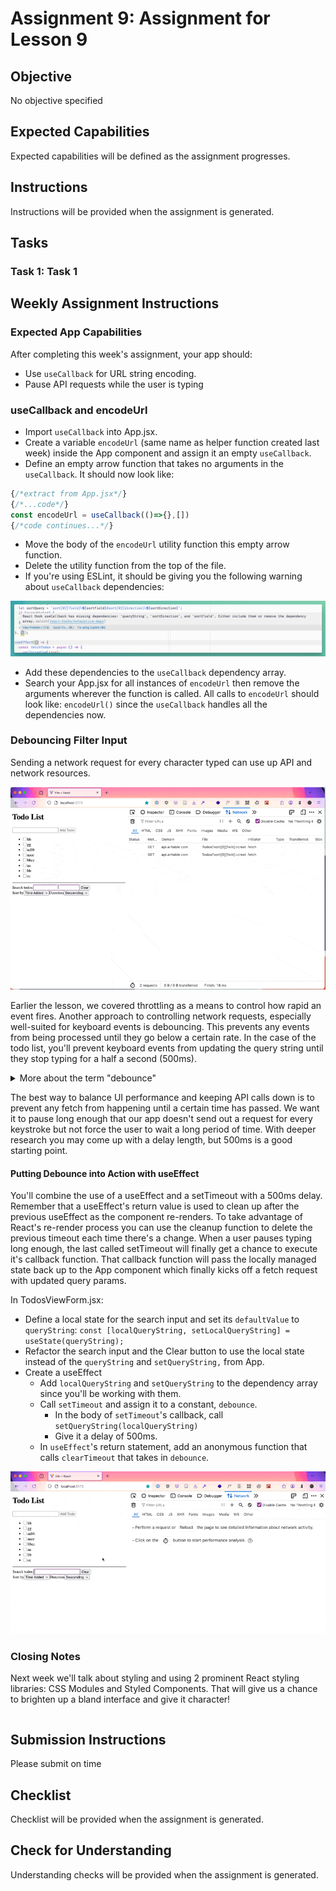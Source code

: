 # Assignment 9: Assignment for Lesson 9

## Objective

No objective specified

## Expected Capabilities

Expected capabilities will be defined as the assignment progresses.

## Instructions

Instructions will be provided when the assignment is generated.

## Tasks

### Task 1: Task 1

## Weekly Assignment Instructions

### Expected App Capabilities

After completing this week's assignment, your app should:

- Use `useCallback` for URL string encoding.
- Pause API requests while the user is typing

### useCallback and encodeUrl

- Import `useCallback` into App.jsx.
- Create a variable `encodeUrl` (same name as helper function created last week) inside the App component and assign it an empty `useCallback`.
- Define an empty arrow function that takes no arguments in the `useCallback`. It should now look like:

```jsx
{/*extract from App.jsx*/}
{/*...code*/}
const encodeUrl = useCallback(()=>{},[])
{/*code continues...*/}
```

- Move the body of the `encodeUrl` utility function this empty arrow function.
- Delete the utility function from the top of the file.
- If you're using ESLint, it should be giving you the following warning about `useCallback` dependencies:

![missing dependencies shown in eslint](https://raw.githubusercontent.com/Code-the-Dream-School/react-curriculum-v3/refs/heads/main/learns-app-content/assignments/assets/week-09/missing-deps.png)

- Add these dependencies to the `useCallback` dependency array.
- Search your App.jsx for all instances of `encodeUrl` then remove the arguments wherever the function is called. All calls to `encodeUrl` should look like: `encodeUrl()` since the `useCallback` handles all the dependencies now.

### Debouncing Filter Input

Sending a network request for every character typed can use up API and network resources.

![each keypress sends a network request](https://raw.githubusercontent.com/Code-the-Dream-School/react-curriculum-v3/refs/heads/main/learns-app-content/assignments/assets/week-09/undebounced.gif)

Earlier the lesson, we covered throttling as a means to control how rapid an event fires. Another approach to controlling network requests, especially well-suited for keyboard events is debouncing. This prevents any events from being processed until they go below a certain rate. In the case of the todo list, you'll prevent keyboard events from updating the query string until they stop typing for a half a second (500ms).

<details>
<summary>More about the term "debounce"</summary>
<p>This term "debounce" originally comes from an electrical engineering solution that deals with noise that gets introduced in a circuit when a mechanical switch closes. No matter how carefully two conductive surfaces come into contact (in a button, switch, dial, etc), there is a little bounciness as they come together. That bounce opens and closes the connection rapidly causing bad information to get transmitted.</p>
<p>The solution to this is to wait for the new circuit to stop "bouncing" and settles into an open or closed state before acting on a change. This is same thing that happens when you drop a basket ball onto cement - it'll bounce repeatedly, a little bit less each time, until it stops on the ground. It just happens on a different time and size scale.</p>
</details>

The best way to balance UI performance and keeping API calls down is to prevent any fetch from happening until a certain time has passed. We want it to pause long enough that our app doesn't send out a request for every keystroke but not force the user to wait a long period of time. With deeper research you may come up with a delay length, but 500ms is a good starting point.

#### Putting Debounce into Action with useEffect

You'll combine the use of a useEffect and a setTimeout with a 500ms delay. Remember that a useEffect's return value is used to clean up after the previous useEffect as the component re-renders. To take advantage of React's re-render process you can use the cleanup function to delete the previous timeout each time there's a change. When a user pauses typing long enough, the last called setTimeout will finally get a chance to execute it's callback function. That callback function will pass the locally managed state back up to the App component which finally kicks off a fetch request with updated query params.

In TodosViewForm.jsx:

- Define a local state for the search input and set its `defaultValue` to `queryString`: `const [localQueryString, setLocalQueryString] = useState(queryString);`
- Refactor the search input and the Clear button to use the local state instead of the `queryString` and `setQueryString,` from App.
- Create a useEffect
  - Add `localQueryString` and `setQueryString` to the dependency array since you'll be working with them.
  - Call `setTimeout` and assign it to a constant, `debounce`.
    - In the body of `setTimeout`'s callback, call `setQueryString(localQueryString)`
    - Give it a delay of 500ms.
  - In `useEffect`'s return statement, add an anonymous function that calls `clearTimeout` that takes in `debounce`.

![keystrokes debounced to 500 milliseconds](https://raw.githubusercontent.com/Code-the-Dream-School/react-curriculum-v3/refs/heads/main/learns-app-content/assignments/assets/week-09/debounced.gif)

### Closing Notes

Next week we'll talk about styling and using 2 prominent React styling libraries: CSS Modules and Styled Components. That will give us a chance to brighten up a bland interface and give it character!

```

```

## Submission Instructions

Please submit on time

## Checklist

Checklist will be provided when the assignment is generated.

## Check for Understanding

Understanding checks will be provided when the assignment is generated.